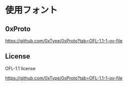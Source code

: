 # 使用フォント

## 0xProto

https://github.com/0xType/0xProto?tab=OFL-1.1-1-ov-file

## License

OFL-1.1 license

https://github.com/0xType/0xProto?tab=OFL-1.1-1-ov-file